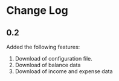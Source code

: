 # Change Log

## 0.2

Added the following features:

1. Download of configuration file.
2. Download of balance data
3. Download of income and expense data